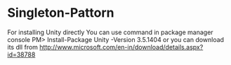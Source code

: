# Singleton-Pattorn
For installing Unity directly You can use command in package manager console PM> Install-Package Unity -Version 3.5.1404
or you can download its dll from  http://www.microsoft.com/en-in/download/details.aspx?id=38788
